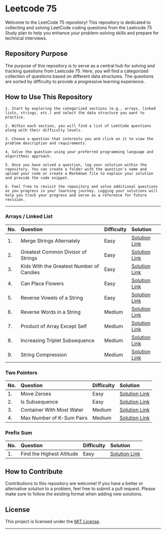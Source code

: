 # Leetcode 75

Welcome to the LeetCode 75 repository! This repository is dedicated to collecting and solving LeetCode coding questions from the Leetcode 75 Study plan to help you enhance your problem-solving skills and prepare for technical interviews.

## Repository Purpose

The purpose of this repository is to serve as a central hub for solving and tracking questions from Leetcode 75. Here, you will find a categorized collection of questions based on different data structures. The questions are sorted by difficulty to provide a progressive learning experience.

## How to Use This Repository

```
1. Start by exploring the categorized sections (e.g., arrays, linked lists, strings, etc.) and select the data structure you want to practice.

2. Within each section, you will find a list of LeetCode questions along with their difficulty levels.

3. Choose a question that interests you and click on it to view the problem description and requirements.

4. Solve the question using your preferred programming language and algorithmic approach.

5. Once you have solved a question, log your solution within the repository. You can create a folder with the question's name and upload your code or create a Markdown file to explain your solution and provide the code snippet.

6. Feel free to revisit the repository and solve additional questions as you progress in your learning journey. Logging your solutions will help you track your progress and serve as a reference for future revision.
```

<hr>


### Arrays / Linked List

| No.  | Question                        | Difficulty | Solution |
| :--- | :------------------------------ | :--------- | :------- |
| 1. | Merge Strings Alternately | Easy | [Solution Link](https://github.com/HimeshKohad/LeetCode-Problems/blob/main/Leetcode%2075/solutions/1768.%20Merge%20Strings%20Alternately/solution.md) |
| 2. | Greatest Common Divisor of Strings | Easy | [Solution Link](https://github.com/HimeshKohad/LeetCode-Problems/blob/main/Leetcode%2075/solutions/1071.%20Greatest%20Common%20Divisor%20of%20Strings/solution.md) |
| 3. | Kids With the Greatest Number of Candies | Easy | [Solution Link](https://github.com/HimeshKohad/LeetCode-Problems/blob/main/Leetcode%2075/solutions/1431.%20Kids%20With%20the%20Greatest%20Number%20of%20Candies/solution.md) |
| 4. | Can Place Flowers | Easy | [Solution Link](https://github.com/HimeshKohad/LeetCode-Problems/blob/main/Leetcode%2075/solutions/605.%20Can%20Place%20Flowers/solution.md) |
| 5. | Reverse Vowels of a String | Easy | [Solution Link](https://github.com/HimeshKohad/LeetCode-Problems/blob/main/Leetcode%2075/solutions/345.%20Reverse%20Vowels%20of%20a%20String/solution.md) |
| 6. | Reverse Words in a String | Medium | [Solution Link](https://github.com/HimeshKohad/LeetCode-Problems/blob/main/Leetcode%2075/solutions/151.%20Reverse%20Words%20in%20a%20String/solution.md) |
| 7. | Product of Array Except Self | Medium | [Solution Link](https://github.com/HimeshKohad/LeetCode-Problems/blob/main/Leetcode%2075/solutions/238.%20Product%20of%20Array%20Except%20Self/solution.md) |
| 8. | Increasing Triplet Subsequence | Medium | [Solution Link](https://github.com/HimeshKohad/LeetCode-Problems/blob/main/Leetcode%2075/solutions/334.%20Increasing%20Triplet%20Subsequence/solution.md) |
| 9. | String Compression | Medium | [Solution Link](https://github.com/HimeshKohad/LeetCode-Problems/blob/main/Leetcode%2075/solutions/443.%20String%20Compression/solution.md) |

### Two Pointers
| No.  | Question                        | Difficulty | Solution |
| :--- | :------------------------------ | :--------- | :------- |
| 1. | Move Zeroes | Easy | [Solution Link](https://github.com/HimeshKohad/LeetCode-Problems/blob/main/Leetcode%2075/solutions/283.%20Move%20Zeroes/solution.md) |
| 2. | Is Subsequence | Easy | [Solution Link](https://github.com/HimeshKohad/LeetCode-Problems/blob/main/Leetcode%2075/solutions/392.%20Is%20Subsequence/solution.md) |
| 3. | Container With Most Water | Medium | [Solution Link](https://github.com/HimeshKohad/LeetCode-Problems/blob/main/Leetcode%2075/solutions/11.%20Container%20With%20Most%20Water/solution.md) |
| 4. | Max Number of K-Sum Pairs | Medium | [Solution Link](https://github.com/HimeshKohad/LeetCode-Problems/blob/main/Leetcode%2075/solutions/1679.%20Max%20Number%20of%20K-Sum%20Pairs/solution.md) |

### Prefix Sum
| No.  | Question                        | Difficulty | Solution |
| :--- | :------------------------------ | :--------- | :------- |
| 1. | Find the Highest Altitude | Easy | [Solution Link](https://github.com/HimeshKohad/LeetCode-Problems/blob/main/Leetcode%2075/solutions/1732.%20Find%20the%20Highest%20Altitude/solution.md) |




## How to Contribute

Contributions to this repository are welcome! If you have a better or alternative solution to a problem, feel free to submit a pull request. Please make sure to follow the existing format when adding new solutions.

## License

This project is licensed under the [MIT License](LICENSE).

---
